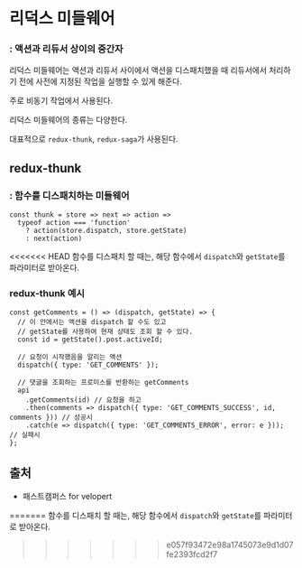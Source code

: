 # 리덕스 미들웨어
### : 액션과 리듀서 상이의 중간자
리덕스 미들웨어는 액션과 리듀서 사이에서 액션을 디스패치했을 때 리듀서에서 처리하기 전에 사전에 지정된 작업을 실행할 수 있게 해준다.

주로 비동기 작업에서 사용된다.

리덕스 미들웨어의 종류는 다양한다.

대표적으로 `redux-thunk`, `redux-saga`가 사용된다.

## redux-thunk
### : 함수를 디스패치하는 미들웨어
```
const thunk = store => next => action =>
  typeof action === 'function'
    ? action(store.dispatch, store.getState)
    : next(action)
```
<<<<<<< HEAD
함수를 디스패치 할 때는, 해당 함수에서 `dispatch`와 `getState`를 파라미터로 받아온다.

### redux-thunk 예시
```
const getComments = () => (dispatch, getState) => {
  // 이 안에서는 액션을 dispatch 할 수도 있고
  // getState를 사용하여 현재 상태도 조회 할 수 있다.
  const id = getState().post.activeId;

  // 요청이 시작했음을 알리는 액션
  dispatch({ type: 'GET_COMMENTS' });

  // 댓글을 조회하는 프로미스를 반환하는 getComments
  api
    .getComments(id) // 요청을 하고
    .then(comments => dispatch({ type: 'GET_COMMENTS_SUCCESS', id, comments })) // 성공시
    .catch(e => dispatch({ type: 'GET_COMMENTS_ERROR', error: e })); // 실패시
};
```
## 출처
* 패스트캠퍼스 for velopert
    
=======
함수를 디스패치 할 때는, 해당 함수에서 `dispatch`와 `getState`를 파라미터로 받아온다.
>>>>>>> e057f93472e98a1745073e9d1d07fe2393fcd2f7
